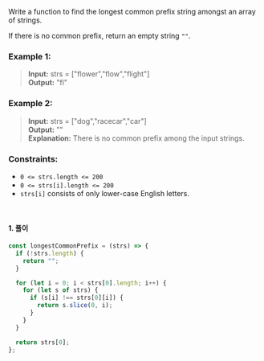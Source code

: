 Write a function to find the longest common prefix string amongst an array of strings.

If there is no common prefix, return an empty string `""`.

### <b>Example 1:</b>

> <b>Input:</b> strs = ["flower","flow","flight"] <br> <b>Output:</b> "fl"

### <b>Example 2:</b>

> <b>Input:</b> strs = ["dog","racecar","car"] <br> <b>Output:</b> "" <br> <b>Explanation:</b> There is no common prefix among the input strings.

### <b>Constraints:</b>

- `0 <= strs.length <= 200`
- `0 <= strs[i].length <= 200`
- `strs[i]` consists of only lower-case English letters.

<br>

#### <b>1. 풀이</b>

```javascript
const longestCommonPrefix = (strs) => {
  if (!strs.length) {
    return "";
  }

  for (let i = 0; i < strs[0].length; i++) {
    for (let s of strs) {
      if (s[i] !== strs[0][i]) {
        return s.slice(0, i);
      }
    }
  }

  return strs[0];
};
```
